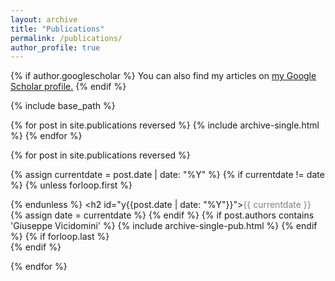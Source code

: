 ```yaml
---
layout: archive
title: "Publications"
permalink: /publications/
author_profile: true
---
```

{% if author.googlescholar %}
  You can also find my articles on <u><a href="{{author.googlescholar}}">my Google Scholar profile</a>.</u>
{% endif %}

{% include base_path %}

{% for post in site.publications reversed %}
  {% include archive-single.html %}
{% endfor %}

<!---You can find the complete publication list on <a href="https://scholar.google.co.uk/citations?user=-peQ4ZsAAAAJ&hl=en">
<span style="color:gray">my Google Scholar profile</span></a>. A complete list of bio<font color="red">R</font>xiv preprints on <a href="https://rxivist.org/authors/204048">
<span style="color:gray">my Rxivist profile</span></a>.--->

<ul style="margin:0;padding:0">
{% for post in site.publications reversed %}

  {% assign currentdate = post.date | date: "%Y" %}
  {% if currentdate != date %}
    {% unless forloop.first %}</ul>{% endunless %}
    <h2 id="y{{post.date | date: "%Y"}}"><span style="color:gray">{{ currentdate }}</span></h2>
    <ul style="margin:0;padding:0">
    {% assign date = currentdate %}
  {% endif %}
  {% if post.authors contains 'Giuseppe Vicidomini' %}
    {% include archive-single-pub.html %}
  {% endif %}
  {% if forloop.last %}</ul>{% endif %}

{% endfor %}

